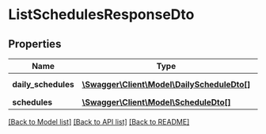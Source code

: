 # ListSchedulesResponseDto

## Properties
Name | Type | Description | Notes
------------ | ------------- | ------------- | -------------
**daily_schedules** | [**\Swagger\Client\Model\DailyScheduleDto[]**](DailyScheduleDto.md) | Daily Schedules | [optional] 
**schedules** | [**\Swagger\Client\Model\ScheduleDto[]**](ScheduleDto.md) | Schedules | [optional] 

[[Back to Model list]](../../README.md#documentation-for-models) [[Back to API list]](../../README.md#documentation-for-api-endpoints) [[Back to README]](../../README.md)

